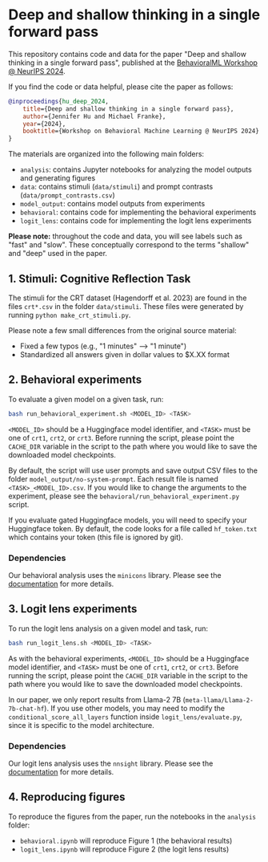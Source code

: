 # Deep and shallow thinking in a single forward pass

This repository contains code and data for the paper "Deep and shallow thinking in a single forward pass", 
published at the [BehavioralML Workshop @ NeurIPS 2024](https://sites.google.com/view/behavioralml/home?authuser=0). 

If you find the code or data helpful, please cite the paper as follows:
```bibtex
@inproceedings{hu_deep_2024,
    title={Deep and shallow thinking in a single forward pass}, 
    author={Jennifer Hu and Michael Franke},
    year={2024},
    booktitle={Workshop on Behavioral Machine Learning @ NeurIPS 2024}
}
```

The materials are organized into the following main folders:
- `analysis`: contains Jupyter notebooks for analyzing the model outputs and generating figures
- `data`: contains stimuli (`data/stimuli`) and prompt contrasts (`data/prompt_contrasts.csv`)
- `model_output`: contains model outputs from experiments
- `behavioral`: contains code for implementing the behavioral experiments
- `logit_lens`: contains code for implementing the logit lens experiments

**Please note:** throughout the code and data, you will see labels such as "fast" and "slow".
These conceptually correspond to the terms "shallow" and "deep" used in the paper.

## 1. Stimuli: Cognitive Reflection Task

The stimuli for the CRT dataset (Hagendorff et al. 2023) are found in the files
`crt*.csv` in the folder `data/stimuli`. 
These files were generated by running `python make_crt_stimuli.py`.

Please note a few small differences from the original source material:
- Fixed a few typos (e.g., "1 minutes" --> "1 minute")
- Standardized all answers given in dollar values to $X.XX format

## 2. Behavioral experiments

To evaluate a given model on a given task, run:
```bash
bash run_behavioral_experiment.sh <MODEL_ID> <TASK>
```
`<MODEL_ID>` should be a Huggingface model identifier, 
and `<TASK>` must be one of `crt1`, `crt2`, or `crt3`.
Before running the script, please point the `CACHE_DIR` variable in the script to the path
where you would like to save the downloaded model checkpoints.

By default, the script will use user prompts and save output CSV files to the folder
`model_output/no-system-prompt`. Each result file is named `<TASK>_<MODEL_ID>.csv`.
If you would like to change the arguments to the experiment,
please see the `behavioral/run_behavioral_experiment.py` script.

If you evaluate gated Huggingface models, you will need to specify your
Huggingface token. By default, the code looks for a file called `hf_token.txt`
which contains your token (this file is ignored by git).

### Dependencies

Our behavioral analysis uses the `minicons` library. Please see the
[documentation](https://github.com/kanishkamisra/minicons) for more details.

## 3. Logit lens experiments

To run the logit lens analysis on a given model and task, run:
```bash
bash run_logit_lens.sh <MODEL_ID> <TASK>
```
As with the behavioral experiments,
`<MODEL_ID>` should be a Huggingface model identifier, 
and `<TASK>` must be one of `crt1`, `crt2`, or `crt3`.
Before running the script, please point the `CACHE_DIR` variable in the script to the path
where you would like to save the downloaded model checkpoints.

In our paper, we only report results from Llama-2 7B (`meta-llama/Llama-2-7b-chat-hf`). If you use other models, you may need to modify
the `conditional_score_all_layers` function inside `logit_lens/evaluate.py`,
since it is specific to the model architecture.

### Dependencies

Our logit lens analysis uses the `nnsight` library. Please see the
[documentation](https://nnsight.net/) for more details.

## 4. Reproducing figures

To reproduce the figures from the paper, run the notebooks in the `analysis`
folder:
- `behavioral.ipynb` will reproduce Figure 1 (the behavioral results)
- `logit_lens.ipynb` will reproduce Figure 2 (the logit lens results)